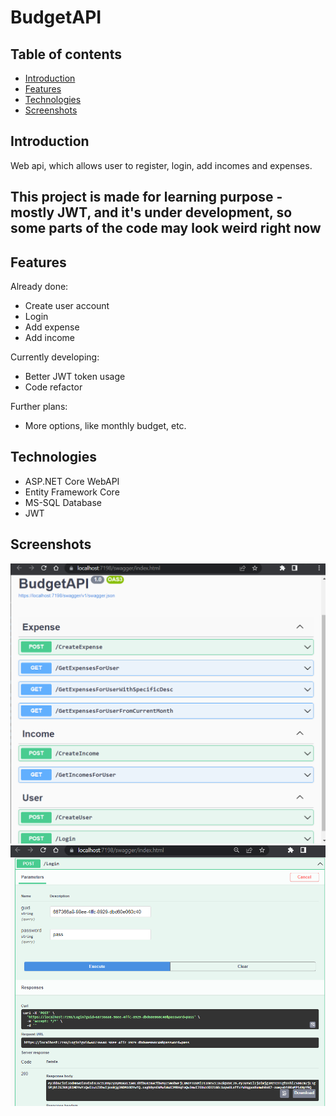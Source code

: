 <h1>BudgetAPI</h1>

## Table of contents
* [Introduction](#introduction)
* [Features](#features)
* [Technologies](#technologies)
* [Screenshots](#screenshots)

## Introduction
Web api, which allows user to register, login, add incomes and expenses. 
<h2> This project is made for learning purpose - mostly JWT, and it's under development, so some parts of the code may look weird right now </h2>

## Features
Already done:
* Create user account
* Login
* Add expense
* Add income

Currently developing:
* Better JWT token usage
* Code refactor

Further plans:
* More options, like monthly budget, etc.

## Technologies
* ASP.NET Core WebAPI
* Entity Framework Core
* MS-SQL Database
* JWT

## Screenshots
<p align="center">
 <img src="./budgetapiscreen1.png" alt="Screenshot form Swagger running BudgetAPI"/>
 <img src="./budgetapiscreen2.png" alt="Screenshot form Swagger running BudgetAPI"/>
</p>
